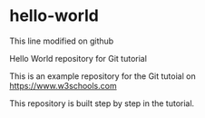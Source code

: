 # hello-world
This line modified on github

Hello World repository for Git tutorial

This is an example repository for the Git tutoial on https://www.w3schools.com

This repository is built step by step in the tutorial.
